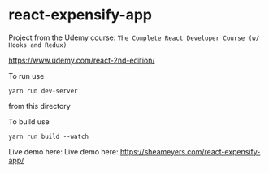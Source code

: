 # react-expensify-app

Project from the Udemy course: `The Complete React Developer Course (w/ Hooks and Redux)`

https://www.udemy.com/react-2nd-edition/


To run use 
```
yarn run dev-server
``` 
from this directory

To build use
```
yarn run build --watch
```

Live demo here: Live demo here: https://sheameyers.com/react-expensify-app/